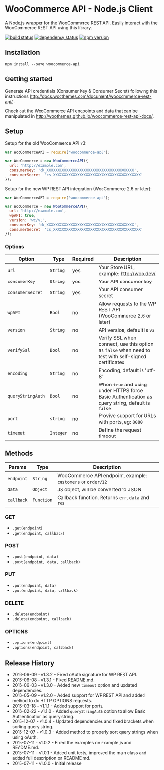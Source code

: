 # WooCommerce API - Node.js Client

A Node.js wrapper for the WooCommerce REST API. Easily interact with the WooCommerce REST API using this library.

[![build status](https://secure.travis-ci.org/woothemes/wc-api-node.svg)](http://travis-ci.org/woothemes/wc-api-node)
[![dependency status](https://david-dm.org/woothemes/wc-api-node.svg)](https://david-dm.org/woothemes/wc-api-node)
[![npm version](https://img.shields.io/npm/v/woocommerce-api.svg)](https://www.npmjs.com/package/woocommerce-api)

## Installation

```
npm install --save woocommerce-api
```

## Getting started

Generate API credentials (Consumer Key & Consumer Secret) following this instructions <http://docs.woothemes.com/document/woocommerce-rest-api/>
.

Check out the WooCommerce API endpoints and data that can be manipulated in <http://woothemes.github.io/woocommerce-rest-api-docs/>.

## Setup

Setup for the old WooCommerce API v3:

```js
var WooCommerceAPI = require('woocommerce-api');

var WooCommerce = new WooCommerceAPI({
  url: 'http://example.com',
  consumerKey: 'ck_XXXXXXXXXXXXXXXXXXXXXXXXXXXXXXXXXXXXXXXX',
  consumerSecret: 'cs_XXXXXXXXXXXXXXXXXXXXXXXXXXXXXXXXXXXXXXXX'
});
```

Setup for the new WP REST API integration (WooCommerce 2.6 or later):

```js
var WooCommerceAPI = require('woocommerce-api');

var WooCommerce = new WooCommerceAPI({
  url: 'http://example.com',
  wpAPI: true,
  version: 'wc/v1',
  consumerKey: 'ck_XXXXXXXXXXXXXXXXXXXXXXXXXXXXXXXXXXXXXXXX',
  consumerSecret: 'cs_XXXXXXXXXXXXXXXXXXXXXXXXXXXXXXXXXXXXXXXX'
});
```

### Options

|       Option      |    Type   | Required |                                             Description                                             |
|-------------------|-----------|----------|-----------------------------------------------------------------------------------------------------|
| `url`             | `String`  | yes      | Your Store URL, example: http://woo.dev/                                                            |
| `consumerKey`     | `String`  | yes      | Your API consumer key                                                                               |
| `consumerSecret`  | `String`  | yes      | Your API consumer secret                                                                            |
| `wpAPI`           | `Bool`    | no       | Allow requests to the WP REST API (WooCommerce 2.6 or later)                                        |
| `version`         | `String`  | no       | API version, default is `v3`                                                                        |
| `verifySsl`       | `Bool`    | no       | Verify SSL when connect, use this option as `false` when need to test with self-signed certificates |
| `encoding`        | `String`  | no       | Encoding, default is 'utf-8'                                                                        |
| `queryStringAuth` | `Bool`    | no       | When `true` and using under HTTPS force Basic Authentication as query string, default is `false`    |
| `port`            | `string`  | no       | Provive support for URLs with ports, eg: `8080`                                                     |
| `timeout`         | `Integer` | no       | Define the request timeout                                                                          |

## Methods

|   Params   |    Type    |                         Description                          |
| ---------- | ---------- | ------------------------------------------------------------ |
| `endpoint` | `String`   | WooCommerce API endpoint, example: `customers` or `order/12` |
| `data`     | `Object`   | JS object, will be converted to JSON                         |
| `callback` | `Function` | Callback function. Returns `err`, `data` and `res`           |

### GET

- `.get(endpoint)`
- `.get(endpoint, callback)`

### POST

- `.post(endpoint, data)`
- `.post(endpoint, data, callback)`

### PUT

- `.put(endpoint, data)`
- `.put(endpoint, data, callback)`

### DELETE

- `.delete(endpoint)`
- `.delete(endpoint, callback)`

### OPTIONS

- `.options(endpoint)`
- `.options(endpoint, callback)`

## Release History

- 2016-06-09 - v1.3.2 - Fixed oAuth signature for WP REST API.
- 2016-06-08 - v1.3.1 - Fixed README.md.
- 2016-06-03 - v1.3.0 - Added new `timeout` option and updated dependencies.
- 2016-05-09 - v1.2.0 - Added support for WP REST API and added method to do HTTP OPTIONS requests.
- 2016-03-18 - v1.1.1 - Added support for ports.
- 2016-02-22 - v1.1.0 - Added `queryStringAuth` option to allow Basic Authentication as query string.
- 2015-12-07 - v1.0.4 - Updated dependencies and fixed brackets when sorting query string.
- 2015-12-07 - v1.0.3 - Added method to properly sort query strings when using oAuth.
- 2015-07-11 - v1.0.2 - Fixed the examples on example.js and README.md.
- 2015-07-11 - v1.0.1 - Added unit tests, improved the main class and added full description on README.md.
- 2015-07-11 - v1.0.0 - Initial release.
